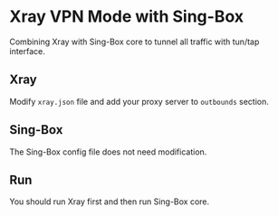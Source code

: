 # Xray VPN Mode with Sing-Box


Combining Xray with Sing-Box core to tunnel all traffic with tun/tap interface.


## Xray

Modify `xray.json` file and add your proxy server to `outbounds` section.


## Sing-Box

The Sing-Box config file does not need modification.


## Run

You should run Xray first and then run Sing-Box core.

